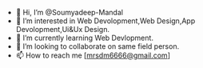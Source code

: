 - 👋 Hi, I’m @Soumyadeep-Mandal
- 👀 I’m interested in Web Devolopment,Web Design,App Devolopment,Ui&Ux Design.
- 🌱 I’m currently learning Web Devlopment.
- 💞️ I’m looking to collaborate on same field person.
- 📫 How to reach me [mrsdm6666@gmail.com]

<!---
Soumyadeep-Mandal/Soumyadeep-Mandal is a ✨ special ✨ repository because its `README.md` (this file) appears on your GitHub profile.
You can click the Preview link to take a look at your changes.
--->
